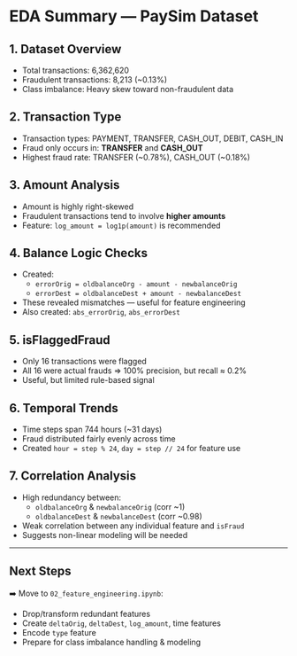 # EDA Summary — PaySim Dataset

## 1. Dataset Overview
- Total transactions: 6,362,620
- Fraudulent transactions: 8,213 (~0.13%)
- Class imbalance: Heavy skew toward non-fraudulent data

## 2. Transaction Type
- Transaction types: PAYMENT, TRANSFER, CASH_OUT, DEBIT, CASH_IN
- Fraud only occurs in: **TRANSFER** and **CASH_OUT**
- Highest fraud rate: TRANSFER (~0.78%), CASH_OUT (~0.18%)

## 3. Amount Analysis
- Amount is highly right-skewed
- Fraudulent transactions tend to involve **higher amounts**
- Feature: `log_amount = log1p(amount)` is recommended

## 4. Balance Logic Checks
- Created:
  - `errorOrig = oldbalanceOrg - amount - newbalanceOrig`
  - `errorDest = oldbalanceDest + amount - newbalanceDest`
- These revealed mismatches — useful for feature engineering
- Also created: `abs_errorOrig`, `abs_errorDest`

## 5. isFlaggedFraud
- Only 16 transactions were flagged
- All 16 were actual frauds ⇒ 100% precision, but recall ≈ 0.2%
- Useful, but limited rule-based signal

## 6. Temporal Trends
- Time steps span 744 hours (~31 days)
- Fraud distributed fairly evenly across time
- Created `hour = step % 24`, `day = step // 24` for feature use

## 7. Correlation Analysis
- High redundancy between:
  - `oldbalanceOrg` & `newbalanceOrig` (corr ~1)
  - `oldbalanceDest` & `newbalanceDest` (corr ~0.98)
- Weak correlation between any individual feature and `isFraud`
- Suggests non-linear modeling will be needed

---

## Next Steps

➡️ Move to `02_feature_engineering.ipynb`:
- Drop/transform redundant features
- Create `deltaOrig`, `deltaDest`, `log_amount`, time features
- Encode `type` feature
- Prepare for class imbalance handling & modeling

